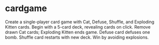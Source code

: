 # cardgame
Create a single-player card game with Cat, Defuse, Shuffle, and Exploding Kitten cards. Begin with a 5-card deck, revealing cards on click. Remove drawn Cat cards; Exploding Kitten ends game. Defuse card defuses one bomb. Shuffle card restarts with new deck. Win by avoiding explosions.

